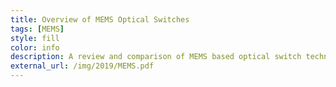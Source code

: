 ```yaml
---
title: Overview of MEMS Optical Switches 
tags: [MEMS]
style: fill
color: info 
description: A review and comparison of MEMS based optical switch technologies
external_url: /img/2019/MEMS.pdf
---
```

